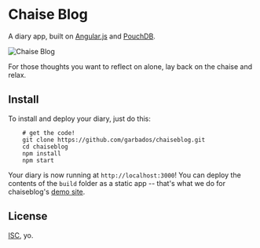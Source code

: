 # Chaise Blog

A diary app, built on [Angular.js](http://angularjs.org/) and [PouchDB](http://pouchdb.com/).

![Chaise Blog](http://upload.wikimedia.org/wikipedia/commons/4/43/Chaise_longue_Faventia.jpg)

For those thoughts you want to reflect on alone, lay back on the chaise and relax.

## Install

To install and deploy your diary, just do this:

		# get the code!
		git clone https://github.com/garbados/chaiseblog.git
		cd chaiseblog
		npm install
		npm start

Your diary is now running at `http://localhost:3000`! You can deploy the contents of the `build` folder as a static app -- that's what we do for chaiseblog's [demo site](http://garbados.github.io/chaiseblog).

## License

[ISC](http://opensource.org/licenses/ISC), yo.
